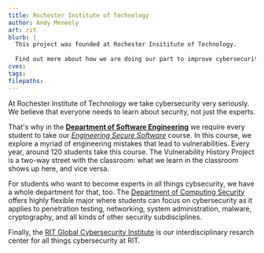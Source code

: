 ```yaml
---
title: Rochester Institute of Technology
author: Andy Meneely
art: rit
blurb: |
  This project was founded at Rochester Insititute of Technology.
  
  Find out more about how we are doing our part to improve cybersecurity around the world.
cves:
tags:
filepaths:
---
```

At Rochester Institute of Technology we take cybersecurity very seriously. We believe that everyone needs to learn about security, not just the experts. 

That's why in the [**Department of Software Engineering**](https://www.se.rit.edu) we require every student to take our [_Engineering Secure Software_](https://www.se.rit.edu/~swen-331) course. In this course, we explore a myriad of engineering mistakes that lead to vulnerabilities. Every year, around 120 students take this course. The Vulnerability History Project is a two-way street with the classroom: what we learn in the classroom shows up here, and vice versa.

For students who want to become experts in all things cybsecurity, we have a whole department for that, too. The [Department of Computing Security](https://www.rit.edu/computing/department-computing-security) offers highly flexible major where students can focus on cybersecurity as it applies to penetration testing, networking, system administration, malware, cryptography, and all kinds of other security subdisciplines.

Finally, the [RIT Global Cybersecurity Institute](https://www.rit.edu/cybersecurity/) is our interdisciplinary resarch center for all things cybersecurity at RIT. 
